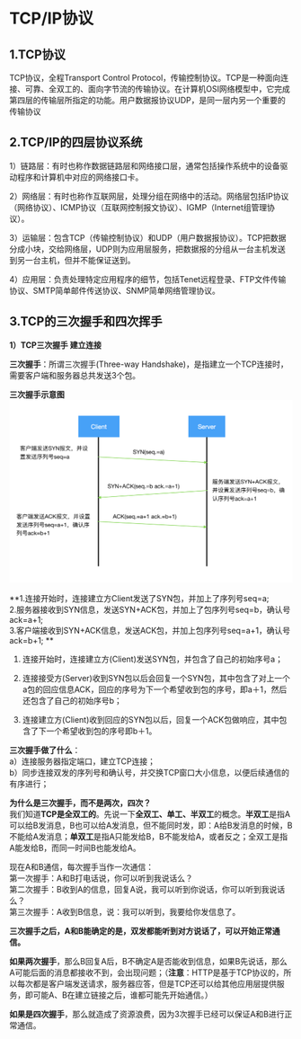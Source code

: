 TCP/IP协议
==================

1.TCP协议
------------------
TCP协议，全程Transport Control Protocol，传输控制协议。TCP是一种面向连接、可靠、全双工的、面向字节流的传输协议。在计算机OSI网络模型中，它完成第四层的传输层所指定的功能。用户数据报协议UDP，是同一层内另一个重要的传输协议


2.TCP/IP的四层协议系统
------------------

1）链路层：有时也称作数据链路层和网络接口层，通常包括操作系统中的设备驱动程序和计算机中对应的网络接口卡。

2）网络层：有时也称作互联网层，处理分组在网络中的活动。网络层包括IP协议（网络协议）、ICMP协议（互联网控制报文协议）、IGMP（Internet组管理协议）。

3）运输层：包含TCP（传输控制协议）和UDP（用户数据报协议）。TCP把数据分成小块，交给网络层，UDP则为应用层服务，把数据报的分组从一台主机发送到另一台主机，但并不能保证送到。

4）应用层：负责处理特定应用程序的细节，包括Tenet远程登录、FTP文件传输协议、SMTP简单邮件传送协议、SNMP简单网络管理协议。


3.TCP的三次握手和四次挥手
-----------------------
**1）TCP三次握手 建立连接**

**三次握手**：所谓三次握手(Three-way Handshake)，是指建立一个TCP连接时，需要客户端和服务器总共发送3个包。

**三次握手示意图**
![image](https://github.com/fengmuhai/JavaRepository/blob/master/tcp-ip/images/tcp%E4%B8%89%E6%AC%A1%E6%8F%A1%E6%89%8B.png)

**1.连接开始时，连接建立方Client发送了SYN包，并加上了序列号seq=a;  
2.服务器接收到SYN信息，发送SYN+ACK包，并加上了包序列号seq=b，确认号ack=a+1;  
3.客户端接收到SYN+ACK信息，发送ACK包，并加上包序列号seq=a+1，确认号ack=b+1;  **

1. 连接开始时，连接建立方(Client)发送SYN包，并包含了自己的初始序号a；

2. 连接接受方(Server)收到SYN包以后会回复一个SYN包，其中包含了对上一个a包的回应信息ACK，回应的序号为下一个希望收到包的序号，即a＋1，然后还包含了自己的初始序号b；

3. 连接建立方(Client)收到回应的SYN包以后，回复一个ACK包做响应，其中包含了下一个希望收到包的序号即b＋1。



**三次握手做了什么**：  
a）连接服务器指定端口，建立TCP连接；  
b）同步连接双发的序列号和确认号，并交换TCP窗口大小信息，以便后续通信的有序进行；  

**为什么是三次握手，而不是两次，四次？**  
我们知道**TCP是全双工的**。先说一下**全双工、单工、半双工**的概念。**半双工**是指A可以给B发消息，B也可以给A发消息，但不能同时发，即：A给B发消息的时候，B不能给A发消息；**单双工**是指A只能发给B，B不能发给A，或者反之；全双工是指A能发给B，而同一时间B也能发给A。

现在A和B通信，每次握手当作一次通信：  
第一次握手：A和B打电话说，你可以听到我说话么？  
第二次握手：B收到A的信息，回复A说，我可以听到你说话，你可以听到我说话么？  
第三次握手：A收到B信息，说：我可以听到，我要给你发信息了。  

**三次握手之后，A和B能确定的是，双发都能听到对方说话了，可以开始正常通信。**

**如果两次握手**，那么B回复A后，B不确定A是否能收到信息，如果B先说话，那么A可能后面的消息都接收不到，会出现问题；（**注意**：HTTP是基于TCP协议的，所以每次都是客户端发送请求，服务器应答，但是TCP还可以给其他应用层提供服务，即可能A、B在建立链接之后，谁都可能先开始通信。）

**如果是四次握手**，那么就造成了资源浪费，因为3次握手已经可以保证A和B进行正常通信。



